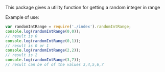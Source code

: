 This package gives a utility function for getting a random integer in range

Example of use:

```JavaScript
var randomIntRange = require('./index').randomIntRange;
console.log(randomIntRange(0,0));
// result is 0
console.log(randomIntRange(0,1));
// result is 0 or 1
console.log(randomIntRange(2,2));
// result is 2
console.log(randomIntRange(3,7));
// result can be of of the values 3,4,5,6,7
```